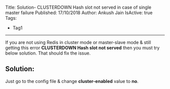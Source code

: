 Title: Solution- CLUSTERDOWN Hash slot not served in case of single master failure
Published: 17/10/2018
Author: Ankush Jain
IsActive: true
Tags:
  - Tag1
---
If you are not using Redis in cluster mode or master-slave mode & still getting this error **CLUSTERDOWN Hash slot not served** then you must try below solution. That should fix the issue.

## Solution:

Just go to the config file & change **cluster-enabled** value to **no**.

                
